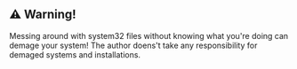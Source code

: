 ## ⚠️ Warning!

Messing around with system32 files without knowing what you're doing can demage your system! The author doens't take any responsibility for demaged systems and installations.

